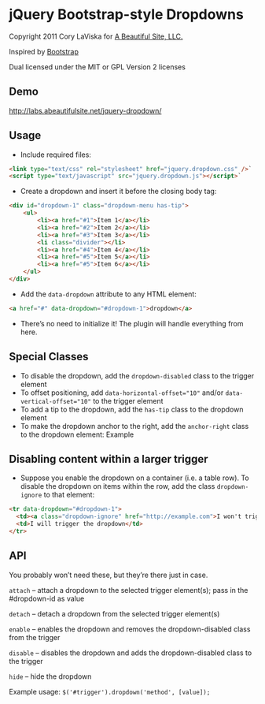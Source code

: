 # jQuery Bootstrap-style Dropdowns #

Copyright 2011 Cory LaViska for [A Beautiful Site, LLC.](http://abeautifulsite.net/)

Inspired by [Bootstrap](http://twitter.github.com/bootstrap/javascript.html#dropdowns)

Dual licensed under the MIT or GPL Version 2 licenses

## Demo ##

http://labs.abeautifulsite.net/jquery-dropdown/

## Usage ##

* Include required files:

```html
<link type="text/css" rel="stylesheet" href="jquery.dropdown.css" />`
<script type="text/javascript" src="jquery.dropdown.js"></script>`
```

* Create a dropdown and insert it before the closing body tag:

```html
<div id="dropdown-1" class="dropdown-menu has-tip">
    <ul>
        <li><a href="#1">Item 1</a></li>
        <li><a href="#2">Item 2</a></li>
        <li><a href="#3">Item 3</a></li>
        <li class="divider"></li>
        <li><a href="#4">Item 4</a></li>
        <li><a href="#5">Item 5</a></li>
        <li><a href="#5">Item 6</a></li>
    </ul>
</div>
```

* Add the `data-dropdown` attribute to any HTML element:

```html
<a href="#" data-dropdown="#dropdown-1">dropdown</a>
```

* There’s no need to initialize it! The plugin will handle everything from here.

## Special Classes ##
- To disable the dropdown, add the `dropdown-disabled` class to the trigger element
- To offset positioning, add `data-horizontal-offset="10"` and/or `data-vertical-offset="10"` to the trigger element
- To add a tip to the dropdown, add the `has-tip` class to the dropdown element
- To make the dropdown anchor to the right, add the `anchor-right` class to the dropdown element: <span class="example" data-dropdown="#dropdown-4">Example</span>

## Disabling content within a larger trigger ##

* Suppose you enable the dropdown on a container (i.e. a table row). To disable the dropdown on items within the row, add the class `dropdown-ignore` to that element:

```html
<tr data-dropdown="#dropdown-1">
  <td><a class="dropdown-ignore" href="http://example.com">I won't trigger the dropdown</a></td>
  <td>I will trigger the dropdown</td>
</tr>
```

## API ##

You probably won’t need these, but they’re there just in case.

`attach` – attach a dropdown to the selected trigger element(s); pass in the #dropdown-id as value

`detach` – detach a dropdown from the selected trigger element(s)

`enable` – enables the dropdown and removes the dropdown-disabled class from the trigger

`disable` – disables the dropdown and adds the dropdown-disabled class to the trigger

`hide` – hide the dropdown

Example usage: `$('#trigger').dropdown('method', [value]);`